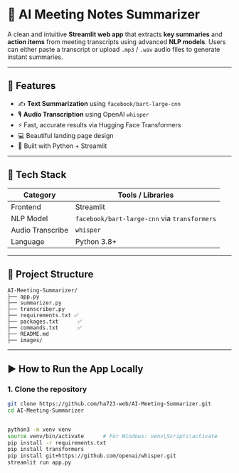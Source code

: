 # 🧠 AI Meeting Notes Summarizer

A clean and intuitive **Streamlit web app** that extracts **key summaries** and **action items** from meeting transcripts using advanced **NLP models**. Users can either paste a transcript or upload `.mp3` / `.wav` audio files to generate instant summaries.

---

## 🚀 Features

- ✍️ **Text Summarization** using `facebook/bart-large-cnn`
- 🎙️ **Audio Transcription** using OpenAI `whisper`
- ⚡ Fast, accurate results via Hugging Face Transformers
- 💻 Beautiful landing page design
- 📲 Built with Python + Streamlit

---

## 🧰 Tech Stack

| Category        | Tools / Libraries                        |
|-----------------|-------------------------------------------|
| Frontend        | Streamlit                                |
| NLP Model       | `facebook/bart-large-cnn` via `transformers` |
| Audio Transcribe| `whisper`                                 |
| Language        | Python 3.8+                               |

---
## 📁 Project Structure

```
AI-Meeting-Summarizer/
├── app.py
├── summarizer.py
├── transcriber.py
├── requirements.txt ✅
├── packages.txt      ✅
├── commands.txt      ✅
├── README.md
├── images/

```

---
## ▶️ How to Run the App Locally

### 1. Clone the repository

```bash
git clone https://github.com/ha723-web/AI-Meeting-Summarizer.git
cd AI-Meeting-Summarizer


python3 -m venv venv
source venv/bin/activate      # For Windows: venv\Scripts\activate
pip install -r requirements.txt
pip install transformers
pip install git+https://github.com/openai/whisper.git
streamlit run app.py

